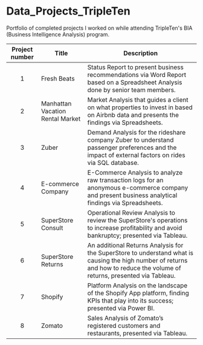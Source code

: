 # Data_Projects_TripleTen
Portfolio of completed projects I worked on while attending TripleTen's BIA (Business Intelligence Analysis) program.


| Project number | Title | Description |
| :-----------: | ----------- |----------- |
| 1 | Fresh Beats | Status Report to present business recommendations via Word Report based on a Spreadsheet Analysis done by senior team members. |
| 2 | Manhattan Vacation Rental Market | Market Analysis that guides a client on what properties to invest in based on Airbnb data and presents the findings via Spreadsheets. |
| 3 | Zuber | Demand Analysis for the rideshare company Zuber to understand passenger preferences and the impact of external factors on rides via SQL database. |
| 4 | E-commerce Company | E-Commerce Analysis to analyze raw transaction logs for an anonymous e-commerce company and present business analytical findings via Spreadsheets. |
| 5 | SuperStore Consult | Operational Review Analysis to review the SuperStore's operations to increase profitability and avoid bankruptcy; presented via Tableau. |
| 6 | SuperStore Returns | An additional Returns Analysis for the SuperStore to understand what is causing the high number of returns and how to reduce the volume of returns, presented via Tableau. |
| 7 | Shopify | Platform Analysis on the landscape of the Shopify App platform, finding KPIs that play into its success; presented via Power BI. |
| 8 | Zomato | Sales Analysis of Zomato’s registered customers and restaurants, presented via Tableau. |
